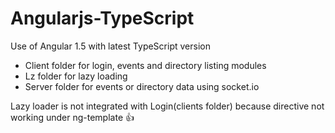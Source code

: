 # Angularjs-TypeScript

Use of Angular 1.5 with latest TypeScript version

* Client folder for login, events and directory listing modules
* Lz folder for lazy loading
* Server folder for events or directory data using socket.io

Lazy loader is not integrated with Login(clients folder) because directive not working under ng-template :+1:
